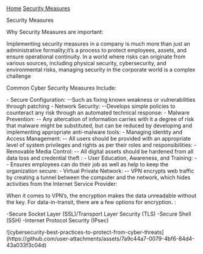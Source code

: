 <!DOCTYPE html>
<html lang="en">
<head>
    <meta charset="UTF-8">
    <meta name="viewport" content="width=device-width, initial-scale=1.0">
    <title>About Us</title>
	<link rel = "stylesheet" href = "https://cse005.github.io/style.css"/>
</head>
<body>
  <nav> 
    <a href = "https://cse005.github.io/website.html">Home</a>
    <a href = "https://cse005.github.io/.html">Security Measures</a>
  </nav>
	<p>Security Measures </p>
	<p>Why Security Measures are important: </p>
	<p>Implementing security measures in a company is much more than just an administrative formality;it’s a process to protect employees, assets, and ensure operational continuity. 
		In a world where risks can originate from various sources, including physical security, cybersecurity, and environmental risks,
		managing security in the corporate world is a complex challenge</p>
</p>
<p> Common Cyber Security Measures Include:
</p>
	<p> - Secure Configuration:
		--Such as fixing known weakness or vulnerabilities through patching
		- Network Security:
		--Develops simple policies to counteract any risk through an automated technical response:
		- Malware Prevention: 
		-- Any altercation of information carries with it a degree of risk that malware might be substituted,
		  but can be reduced by developing and implementing appropriate anti-malware tools:
		- Managing identity and Access Management: 
		-- All users should be provided with an appropriate level of system privileges and rights as per their roles and responsibilities: 
		- Removable Media Control: 
		-- All digital assets should be hardened from all data loss and credential theft : 
		- User Education, Awareness, and Training: 
		-- Ensures employees can do their job as well as help to keep the organization secure: 
		- Virtual Private Network: 
		-- VPN encrypts web traffic by creating a tunnel between the computer and the network, which hides activities from the Internet Service Provider:</p>
 </p>
 <p>When it comes to VPN’s, the encryption makes the data unreadable without the key. For data-in-transit, there are a few options for encryption. :
<p> 	-Secure Socket Layer (SSL)/Transport Layer Security (TLS) 
		-Secure Shell (SSH) 
		-Internet Protocol Security (IPsec) 
</p>
![cybersecurity-best-practices-to-protect-from-cyber-threats](https://github.com/user-attachments/assets/7a9c44a7-0079-4bf6-84d4-43a033f3c04d)
 
 
 
